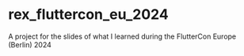# rex_fluttercon_eu_2024

A project for the slides of what I learned during the FlutterCon Europe (Berlin) 2024
